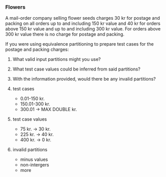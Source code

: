 ### Flowers
A mail-order company selling flower seeds charges 30 kr for postage and packing on all orders up to and including 150 kr value and 40 kr for orders above 150 kr value and up to and including 300 kr value. For orders above 300 kr value there is no charge for postage and packing.

If you were using equivalence partitioning to prepare test cases for the postage and packing charges:
1. What valid input partitions might you use?
2. What test case values could be inferred from said partitions?
3. With the information provided, would there be any invalid partitions?


1. test cases
    - 0.01-150 kr.
    - 150.01-300 kr.
    - 300.01 -> MAX DOUBLE kr.

2. test case values
    - 75 kr.    -> 30 kr.
    - 225 kr.   -> 40 kr.
    - 400 kr.   -> 0 kr.

3. invalid partitions
    - minus values
    - non-intergers
    - more
